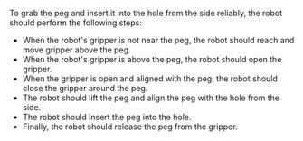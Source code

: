 To grab the peg and insert it into the hole from the side reliably, the robot should perform the following steps:
- When the robot's gripper is not near the peg, the robot should reach and move gripper above the peg.
- When the robot's gripper is above the peg, the robot should open the gripper.
- When the gripper is open and aligned with the peg, the robot should close the gripper around the peg.
- The robot should lift the peg and align the peg with the hole from the side.
- The robot should insert the peg into the hole.
- Finally, the robot should release the peg from the gripper.